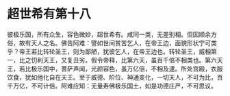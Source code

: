# 超世希有第十八
彼极乐国，所有众生，容色微妙，超世希有。咸同一类，无差别相。但因顺余方俗，故有天人之名。佛告阿难：譬如世间贫苦乞人，在帝王边，面貌形状宁可类乎？帝王若比转轮圣王，则为鄙陋，犹彼乞人，在帝王边也。转轮圣王，威相第一，比之忉利天王，又复丑劣。假令帝释，比第六天，虽百千倍不相类也。第六天王，若比极乐国中，菩萨声闻，光颜容色，虽万亿倍，不相及逮。所处宫殿，衣服饮食，犹如他化自在天王。至于威德、阶位、神通变化，一切天人，不可为比，百千万亿，不可计倍。阿难应知：无量寿佛极乐国土，如是功德庄严，不可思议。
